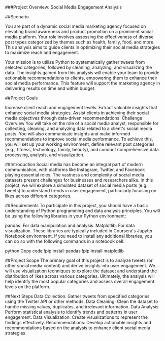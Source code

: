 ###Project Overview: Social Media Engagement Analysis

##Scenario

You are part of a dynamic social media marketing agency focused on elevating brand awareness and product promotion on a prominent social media platform. Your role involves assessing the effectiveness of diverse post types categorized by themes such as health, family, food, and more. This analysis aims to guide clients in optimizing their social media strategies to maximize reach and engagement.

Your mission is to utilize Python to systematically gather tweets from selected categories, followed by cleaning, analyzing, and visualizing the data. The insights gained from this analysis will enable your team to provide actionable recommendations to clients, empowering them to enhance their social media performance. This feature will support the marketing agency in delivering results on time and within budget.

##Project Goals

Increase client reach and engagement levels.
Extract valuable insights that enhance social media strategies.
Assist clients in achieving their social media objectives through data-driven recommendations.
Challenge Overview
You will take on the role of a social media analyst, responsible for collecting, cleaning, and analyzing data related to a client's social media posts. You will also communicate insights and make informed recommendations to improve social media performance. To achieve this, you will set up your working environment, define relevant post categories (e.g., fitness, technology, family, beauty), and conduct comprehensive data processing, analysis, and visualization.

##Introduction
Social media has become an integral part of modern communication, with platforms like Instagram, Twitter, and Facebook playing essential roles. The vastness and complexity of social media datasets present challenges for businesses and researchers alike. In this project, we will explore a simulated dataset of social media posts (e.g., tweets) to understand trends in user engagement, particularly focusing on likes across different categories.

##Requirements
To participate in this project, you should have a basic understanding of Python programming and data analysis principles. You will be using the following libraries in your Python environment:

pandas: For data manipulation and analysis.
Matplotlib: For data visualization.
These libraries are typically included in Coursera's Jupyter Notebook environment. If you need to install any additional libraries, you can do so with the following commands in a notebook cell:

python
Copy code
!pip install pandas
!pip install matplotlib

##Project Scope
The primary goal of this project is to analyze tweets (or other social media content) and derive insights into user engagement. We will use visualization techniques to explore the dataset and understand the distribution of likes across various categories. Ultimately, the analysis will help identify the most popular categories and assess overall engagement levels on the platform.

##Next Steps
Data Collection: Gather tweets from specified categories using the Twitter API or other methods.
Data Cleaning: Clean the dataset to handle missing values, duplicates, and irrelevant information.
Data Analysis: Perform statistical analysis to identify trends and patterns in user engagement.
Data Visualization: Create visualizations to represent the findings effectively.
Recommendations: Develop actionable insights and recommendations based on the analysis to enhance client social media strategies.
